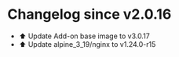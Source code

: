 # Changelog since v2.0.16
- ⬆️ Update Add-on base image to v3.0.17 
- ⬆️ Update alpine_3_19/nginx to v1.24.0-r15 
